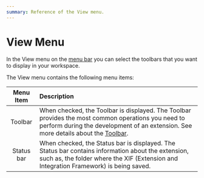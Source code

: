 ```yaml
---
summary: Reference of the View menu.
---
```


# View Menu

In the View menu on the [menu bar](<../workspace.md>) you can select the toolbars that you want to display in your workspace.

The View menu contains the following menu items:

Menu Item | Description
:--------:|:-----------
Toolbar | When checked, the Toolbar is displayed. The Toolbar provides the most common operations you need to perform during the development of an extension. See more details about the [Toolbar](<../toolbar.md>).
Status bar | When checked, the Status bar is displayed. The Status bar contains information about the extension, such as, the folder where the XIF (Extension and Integration Framework) is being saved.

